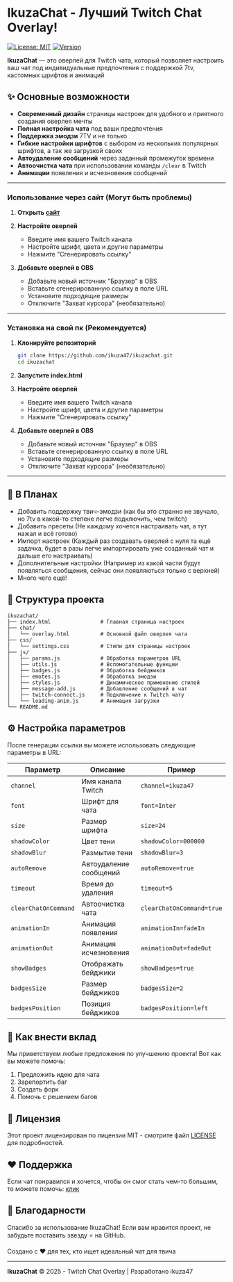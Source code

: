 # IkuzaChat - Лучший Twitch Chat Overlay!

[![License: MIT](https://img.shields.io/badge/License-MIT-green.svg)](https://opensource.org/licenses/MIT)
[![Version](https://img.shields.io/badge/version-1.0.0-blue.svg)](https://github.com/yourusername/ikuzachat)

**IkuzaChat** — это оверлей для Twitch чата, который позволяет настроить ваш чат под индивидуальные предпочтения с поддержкой 7tv, кастомных шрифтов и анимаций


## ✨ Основные возможности

- **Современный дизайн** страницы настроек для удобного и приятного создания оверлея мечты
- **Полная настройка чата** под ваши предпочтения
- **Поддержка эмодзи** 7TV и не только
- **Гибкие настройки шрифтов** с выбором из нескольких популярных шрифтов, а так же загрузкой своих
- **Автоудаление сообщений** через заданный промежуток времени
- **Автоочистка чата** при использовании команды `/clear` в Twitch
- **Анимации** появления и исчезновения сообщений

---
### Использование через сайт (Могут быть проблемы)

1. **Открыть [сайт](https://ikuzachat.vercel.app/)**

2. **Настройте оверлей**
   - Введите имя вашего Twitch канала
   - Настройте шрифт, цвета и другие параметры
   - Нажмите "Сгенерировать ссылку"

3. **Добавьте оверлей в OBS**
   - Добавьте новый источник "Браузер" в OBS
   - Вставьте сгенерированную ссылку в поле URL
   - Установите подходящие размеры
   - Отключите "Захват курсора" (необязательно)
---
### Установка на свой пк (Рекомендуется)

1. **Клонируйте репозиторий**
   ```bash
   git clone https://github.com/ikuza47/ikuzachat.git
   cd ikuzachat
   ```

2. **Запустите index.html**

3. **Настройте оверлей**
   - Введите имя вашего Twitch канала
   - Настройте шрифт, цвета и другие параметры
   - Нажмите "Сгенерировать ссылку"

4. **Добавьте оверлей в OBS**
   - Добавьте новый источник "Браузер" в OBS
   - Вставьте сгенерированную ссылку в поле URL
   - Установите подходящие размеры
   - Отключите "Захват курсора" (необязательно)
---

## 📖 В Планах

- Добавить поддержку твич-эмодзи (как бы это странно не звучало, но 7tv в какой-то степене легче подключить, чем twitch)
- Добавить пресеты (Не каждому хочется настраивать чат, а тут нажал и всё готово)
- Импорт настроек (Каждый раз создавать оверлей с нуля та ещё задачка, будет в разы легче импортировать уже созданный чат и дальше его настраивать)
- Дополнительные настройки (Например из какой части будут появляться сообщения, сейчас они появляються только с верхней)
- Много чего ещё!

## 📂 Структура проекта

```
ikuzachat/
├── index.html                # Главная страница настроек
├── chat/
│   └── overlay.html          # Основной файл оверлея чата
├── css/
│   └── settings.css          # Стили для страницы настроек
├── js/
│   ├── params.js             # Обработка параметров URL
│   ├── utils.js              # Вспомогательные функции
│   ├── badges.js             # Обработка бейджиков
│   ├── emotes.js             # Обработка эмодзи
│   ├── styles.js             # Динамическое применение стилей
│   ├── message-add.js        # Добавление сообщений в чат
│   ├── twitch-connect.js     # Подключение к Twitch чату
│   └── loading-anim.js       # Анимация загрузки
└── README.md                 
```

## ⚙️ Настройка параметров

После генерации ссылки вы можете использовать следующие параметры в URL:

| Параметр | Описание | Пример |
|----------|----------|--------|
| `channel` | Имя канала Twitch | `channel=ikuza47` |
| `font` | Шрифт для чата | `font=Inter` |
| `size` | Размер шрифта | `size=24` |
| `shadowColor` | Цвет тени | `shadowColor=000000` |
| `shadowBlur` | Размытие тени | `shadowBlur=3` |
| `autoRemove` | Автоудаление сообщений | `autoRemove=true` |
| `timeout` | Время до удаления | `timeout=5` |
| `clearChatOnCommand` | Автоочистка чата | `clearChatOnCommand=true` |
| `animationIn` | Анимация появления | `animationIn=fadeIn` |
| `animationOut` | Анимация исчезновения | `animationOut=fadeOut` |
| `showBadges` | Отображать бейджики | `showBadges=true` |
| `badgesSize` | Размер бейджиков | `badgesSize=2` |
| `badgesPosition` | Позиция бейджиков | `badgesPosition=left` |


## 🤝 Как внести вклад

Мы приветствуем любые предложения по улучшению проекта! Вот как вы можете помочь:

1. Предложить идею для чата
2. Зарепортить баг
3. Создать форк
4. Помочь с решением багов

## 📜 Лицензия

Этот проект лицензирован по лицензии MIT - смотрите файл [LICENSE](LICENSE) для подробностей.

## ❤️ Поддержка
Если чат понравился и хочется, чтобы он смог стать чем-то большим, то можете помочь: [клик](https://boosty.to/ikuza47)

## 🙏 Благодарности

Спасибо за использование IkuzaChat! Если вам нравится проект, не забудьте поставить звезду ⭐ на GitHub.

Создано с ❤️ для тех, кто ищет идеальный чат для твича

---

**IkuzaChat** © 2025 - Twitch Chat Overlay | Разработано ikuza47
